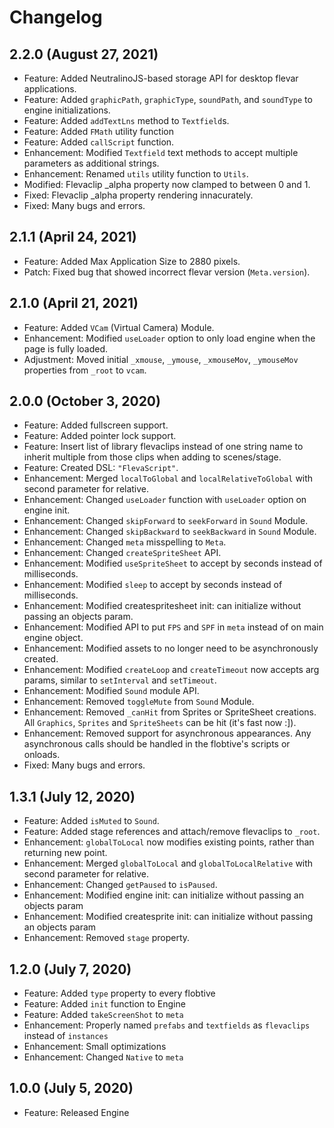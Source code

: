 # Changelog

## 2.2.0 (August 27, 2021)
- Feature: Added NeutralinoJS-based storage API for desktop flevar applications.
- Feature: Added `graphicPath`, `graphicType`, `soundPath`, and `soundType` to engine initializations.
- Feature: Added `addTextLns` method to `Textfield`s.
- Feature: Added `FMath` utility function
- Feature: Added `callScript` function.
- Enhancement: Modified `Textfield` text methods to accept multiple parameters as additional strings.
- Enhancement: Renamed `utils` utility function to `Utils`.
- Modified: Flevaclip _alpha property now clamped to between 0 and 1.
- Fixed: Flevaclip _alpha property rendering innacurately.
- Fixed: Many bugs and errors.

## 2.1.1 (April 24, 2021)
- Feature: Added Max Application Size to 2880 pixels.
- Patch: Fixed bug that showed incorrect flevar version (`Meta.version`).

## 2.1.0 (April 21, 2021)
- Feature: Added `VCam` (Virtual Camera) Module.
- Enhancement: Modified `useLoader` option to only load engine when the page is fully loaded.
- Adjustment: Moved initial `_xmouse`, `_ymouse`, `_xmouseMov`, `_ymouseMov` properties from `_root` to `vcam`.

## 2.0.0 (October 3, 2020)
- Feature: Added fullscreen support.
- Feature: Added pointer lock support.
- Feature: Insert list of library flevaclips instead of one string name to inherit multiple from those clips when adding to scenes/stage.
- Feature: Created DSL: `"FlevaScript"`.
- Enhancement: Merged `localToGlobal` and `localRelativeToGlobal` with second parameter for relative.
- Enhancement: Changed `useLoader` function with `useLoader` option on engine init.
- Enhancement: Changed `skipForward` to `seekForward` in `Sound` Module.
- Enhancement: Changed `skipBackward` to `seekBackward` in `Sound` Module.
- Enhancement: Changed `meta` misspelling to `Meta`.
- Enhancement: Changed `createSpriteSheet` API.
- Enhancement: Modified `useSpriteSheet` to accept by seconds instead of milliseconds.
- Enhancement: Modified `sleep` to accept by seconds instead of milliseconds.
- Enhancement: Modified createspritesheet init: can initialize without passing an objects param.
- Enhancement: Modified API to put `FPS` and `SPF` in `meta` instead of on main engine object.
- Enhancement: Modified assets to no longer need to be asynchronously created.
- Enhancement: Modified `createLoop` and `createTimeout` now accepts arg params, similar to `setInterval` and `setTimeout`.
- Enhancement: Modified `Sound` module API.
- Enhancement: Removed `toggleMute` from `Sound` Module.
- Enhancement: Removed `_canHit` from Sprites or SpriteSheet creations. All `Graphics`, `Sprites` and `SpriteSheets` can be hit (it's fast now :]).
- Enhancement: Removed support for asynchronous appearances. Any asynchronous calls should be handled in the flobtive's scripts or onloads.
- Fixed: Many bugs and errors.

## 1.3.1 (July 12, 2020)
- Feature: Added `isMuted` to `Sound`.
- Feature: Added stage references and attach/remove flevaclips to `_root`.
- Enhancement: `globalToLocal` now modifies existing points, rather than returning new point.
- Enhancement: Merged `globalToLocal` and `globalToLocalRelative` with second parameter for relative.
- Enhancement: Changed `getPaused` to `isPaused`.
- Enhancement: Modified engine init: can initialize without passing an objects param
- Enhancement: Modified createsprite init: can initialize without passing an objects param
- Enhancement: Removed `stage` property.

## 1.2.0 (July 7, 2020)
- Feature: Added `type` property to every flobtive
- Feature: Added `init` function to Engine
- Feature: Added `takeScreenShot` to `meta`
- Enhancement: Properly named `prefabs` and `textfields` as `flevaclips` instead of `instances`
- Enhancement: Small optimizations
- Enhancement: Changed `Native` to `meta`

## 1.0.0 (July 5, 2020)
- Feature: Released Engine